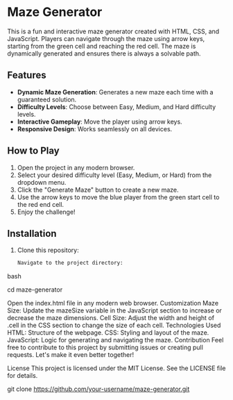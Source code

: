 # Maze Generator

This is a fun and interactive maze generator created with HTML, CSS, and JavaScript. Players can navigate through the maze using arrow keys, starting from the green cell and reaching the red cell. The maze is dynamically generated and ensures there is always a solvable path.

## Features

- **Dynamic Maze Generation**: Generates a new maze each time with a guaranteed solution.
- **Difficulty Levels**: Choose between Easy, Medium, and Hard difficulty levels.
- **Interactive Gameplay**: Move the player using arrow keys.
- **Responsive Design**: Works seamlessly on all devices.

## How to Play

1. Open the project in any modern browser.
2. Select your desired difficulty level (Easy, Medium, or Hard) from the dropdown menu.
3. Click the "Generate Maze" button to create a new maze.
4. Use the arrow keys to move the blue player from the green start cell to the red end cell.
5. Enjoy the challenge!

## Installation

1. Clone this repository:
   ```bash
   Navigate to the project directory:
bash

cd maze-generator

Open the index.html file in any modern web browser.
Customization
Maze Size: Update the mazeSize variable in the JavaScript section to increase or decrease the maze dimensions.
Cell Size: Adjust the width and height of .cell in the CSS section to change the size of each cell.
Technologies Used
HTML: Structure of the webpage.
CSS: Styling and layout of the maze.
JavaScript: Logic for generating and navigating the maze.
Contribution
Feel free to contribute to this project by submitting issues or creating pull requests. Let's make it even better together!

License
This project is licensed under the MIT License. See the LICENSE file for details.

   git clone https://github.com/your-username/maze-generator.git
